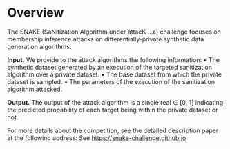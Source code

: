# Overview

The SNAKE (SaNitization Algorithm under attacK ...ε) challenge focuses on membership inference attacks on differentially-private synthetic data generation algorithms. 

**Input.** We provide to the attack algorithms the following information:
• The synthetic dataset generated by an execution of the targeted sanitization algorithm over a
private dataset.
• The base dataset from which the private dataset is sampled.
• The parameters of the execution of the sanitization algorithm attacked.

**Output.** The output of the attack algorithm is a single real ∈ [0, 1] indicating the predicted probability of each target being within the private dataset or not.

For more details about the competition, see the detailed description paper at the following address:
See https://snake-challenge.github.io
